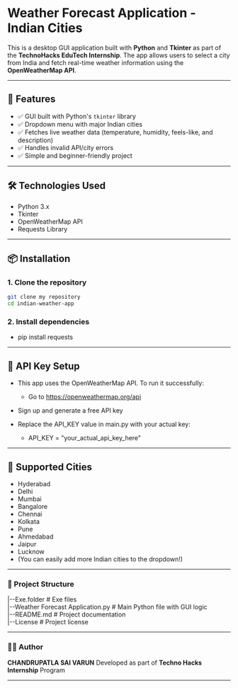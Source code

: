 # Weather Forecast Application - Indian Cities 

This is a desktop GUI application built with **Python** and **Tkinter** as part of the **TechnoHacks EduTech Internship**. The app allows users to select a city from India and fetch real-time weather information using the **OpenWeatherMap API**.

---

## 📌 Features

- ✅ GUI built with Python's `tkinter` library
- ✅ Dropdown menu with major Indian cities
- ✅ Fetches live weather data (temperature, humidity, feels-like, and description)
- ✅ Handles invalid API/city errors
- ✅ Simple and beginner-friendly project

---

## 🛠️ Technologies Used

- Python 3.x
- Tkinter
- OpenWeatherMap API
- Requests Library

---

## 📦 Installation

### 1. Clone the repository
```bash
git clone my repository
cd indian-weather-app
```

### 2.  Install dependencies
- pip install requests

---

## 🔐 API Key Setup
- This app uses the OpenWeatherMap API. To run it successfully:
    - Go to https://openweathermap.org/api

- Sign up and generate a free API key

- Replace the API_KEY value in main.py with your actual key:
    - API_KEY = "your_actual_api_key_here"

---

## 🌇 Supported Cities
- Hyderabad
- Delhi
- Mumbai
- Bangalore
- Chennai
- Kolkata
- Pune
- Ahmedabad
- Jaipur
- Lucknow<br>
- (You can easily add more Indian cities to the dropdown!)

---

### 📂 Project Structure

|--Exe.folder                            # Exe files<br>
|--Weather Forecast Application.py       # Main Python file with GUI logic<br>
|--README.md                             # Project documentation<br>
|--License                               # Project license

---

### 🙋‍♂️ Author
**CHANDRUPATLA SAI VARUN**
Developed as part of **Techno Hacks Internship** Program

---
